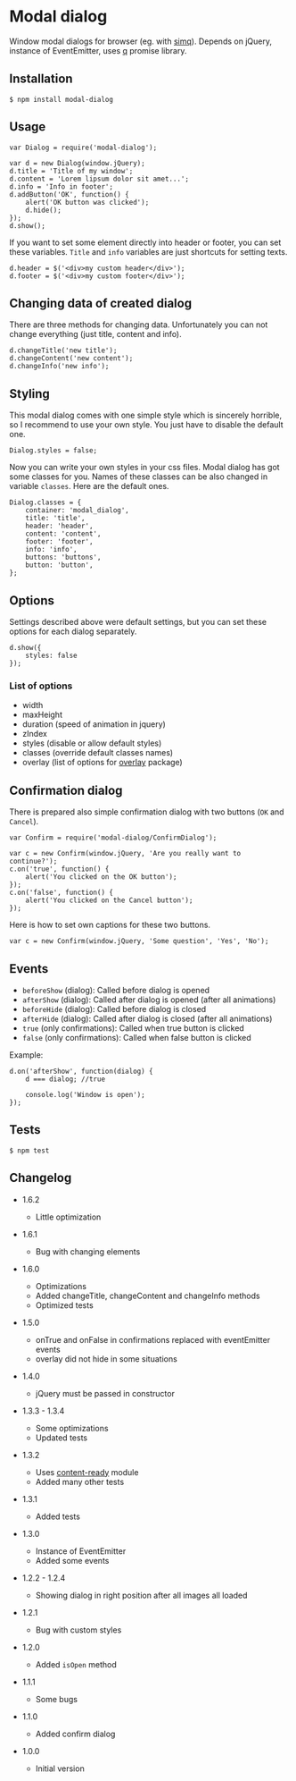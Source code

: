 # Modal dialog

Window modal dialogs for browser (eg. with [simq](https://npmjs.org/package/simq)).
Depends on jQuery, instance of EventEmitter, uses [q](https://npmjs.org/package/q) promise library.

## Installation

```
$ npm install modal-dialog
```

## Usage

```
var Dialog = require('modal-dialog');

var d = new Dialog(window.jQuery);
d.title = 'Title of my window';
d.content = 'Lorem lipsum dolor sit amet...';
d.info = 'Info in footer';
d.addButton('OK', function() {
	alert('OK button was clicked');
	d.hide();
});
d.show();
```

If you want to set some element directly into header or footer, you can set these variables. `Title` and `info` variables
are just shortcuts for setting texts.

```
d.header = $('<div>my custom header</div>');
d.footer = $('<div>my custom footer</div>');
```

## Changing data of created dialog

There are three methods for changing data. Unfortunately you can not change everything (just title, content and info).

```
d.changeTitle('new title');
d.changeContent('new content');
d.changeInfo('new info');
```

## Styling

This modal dialog comes with one simple style which is sincerely horrible, so I recommend to use your own style. You just
have to disable the default one.

```
Dialog.styles = false;
```

Now you can write your own styles in your css files. Modal dialog has got some classes for you. Names of these classes can
be also changed in variable `classes`. Here are the default ones.

```
Dialog.classes = {
	container: 'modal_dialog',
	title: 'title',
	header: 'header',
	content: 'content',
	footer: 'footer',
	info: 'info',
	buttons: 'buttons',
	button: 'button',
};
```

## Options

Settings described above were default settings, but you can set these options for each dialog separately.

```
d.show({
	styles: false
});
```

### List of options

* width
* maxHeight
* duration (speed of animation in jquery)
* zIndex
* styles (disable or allow default styles)
* classes (override default classes names)
* overlay (list of options for [overlay](https://npmjs.org/package/overlay) package)

## Confirmation dialog

There is prepared also simple confirmation dialog with two buttons (`OK` and `Cancel`).

```
var Confirm = require('modal-dialog/ConfirmDialog');

var c = new Confirm(window.jQuery, 'Are you really want to continue?');
c.on('true', function() {
	alert('You clicked on the OK button');
});
c.on('false', function() {
	alert('You clicked on the Cancel button');
});
```

Here is how to set own captions for these two buttons.

```
var c = new Confirm(window.jQuery, 'Some question', 'Yes', 'No');
```

## Events

* `beforeShow` (dialog): Called before dialog is opened
* `afterShow` (dialog): Called after dialog is opened (after all animations)
* `beforeHide` (dialog): Called before dialog is closed
* `afterHide` (dialog): Called after dialog is closed (after all animations)
* `true` (only confirmations): Called when true button is clicked
* `false` (only confirmations): Called when false button is clicked

Example:
```
d.on('afterShow', function(dialog) {
	d === dialog; //true

	console.log('Window is open');
});
```

## Tests

```
$ npm test
```

## Changelog

* 1.6.2
	+ Little optimization

* 1.6.1
	+ Bug with changing elements

* 1.6.0
	+ Optimizations
	+ Added changeTitle, changeContent and changeInfo methods
	+ Optimized tests

* 1.5.0
	+ onTrue and onFalse in confirmations replaced with eventEmitter events
	+ overlay did not hide in some situations

* 1.4.0
	+ jQuery must be passed in constructor

* 1.3.3 - 1.3.4
	+ Some optimizations
	+ Updated tests

* 1.3.2
	+ Uses [content-ready](https://npmjs.org/package/content-ready) module
	+ Added many other tests

* 1.3.1
	+ Added tests

* 1.3.0
	+ Instance of EventEmitter
	+ Added some events

* 1.2.2 - 1.2.4
	+ Showing dialog in right position after all images all loaded

* 1.2.1
	+ Bug with custom styles

* 1.2.0
	+ Added `isOpen` method

* 1.1.1
	+ Some bugs

* 1.1.0
	+ Added confirm dialog

* 1.0.0
	+ Initial version